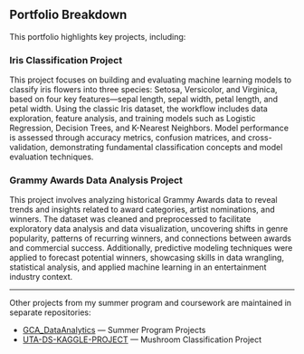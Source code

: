 ## Portfolio Breakdown

This portfolio highlights key projects, including:

### Iris Classification Project 

This project focuses on building and evaluating machine learning models to classify iris flowers into three species: Setosa, Versicolor, and Virginica, based on four key features—sepal length, sepal width, petal length, and petal width. Using the classic Iris dataset, the workflow includes data exploration, feature analysis, and training models such as Logistic Regression, Decision Trees, and K-Nearest Neighbors. Model performance is assessed through accuracy metrics, confusion matrices, and cross-validation, demonstrating fundamental classification concepts and model evaluation techniques.

### Grammy Awards Data Analysis Project

This project involves analyzing historical Grammy Awards data to reveal trends and insights related to award categories, artist nominations, and winners. The dataset was cleaned and preprocessed to facilitate exploratory data analysis and data visualization, uncovering shifts in genre popularity, patterns of recurring winners, and connections between awards and commercial success. Additionally, predictive modeling techniques were applied to forecast potential winners, showcasing skills in data wrangling, statistical analysis, and applied machine learning in an entertainment industry context.

---

Other projects from my summer program and coursework are maintained in separate repositories:

- [GCA_DataAnalytics](https://github.com/sofia-rueda/GCA_DataAnalytics) — Summer Program Projects  
- [UTA-DS-KAGGLE-PROJECT](https://github.com/sofia-rueda/UTA-DS-KAGGLE-PROJECT) — Mushroom Classification Project



